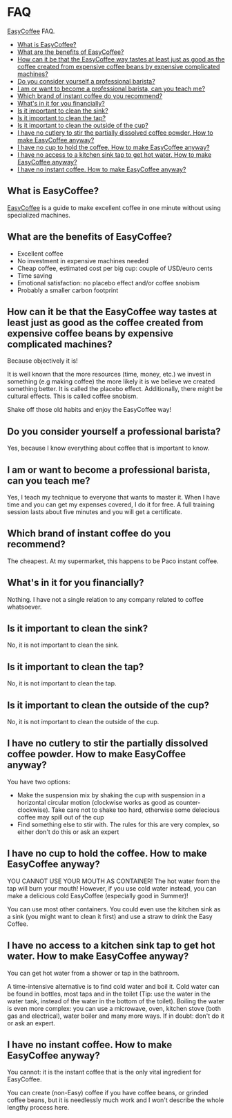 # FAQ

[EasyCoffee](README.md) FAQ.

  * [What is EasyCoffee?](#what-is-easycoffee)
  * [What are the benefits of EasyCoffee?](#what-are-the-benefits-of-easycoffee)
  * [How can it be that the EasyCoffee way tastes at least just as good as the coffee created from expensive coffee beans by expensive complicated machines?](#how-can-it-be-that-the-easycoffee-way-tastes-at-least-just-as-good-as-the-coffee-created-from-expensive-coffee-beans-by-expensive-complicated-machines)
  * [Do you consider yourself a professional barista?](#do-you-consider-yourself-a-professional-barista)
  * [I am or want to become a professional barista, can you teach me?](#i-am-or-want-to-become-a-professional-barista-can-you-teach-me)
  * [Which brand of instant coffee do you recommend?](#which-brand-of-instant-coffee-do-you-recommend)
  * [What's in it for you financially?](#whats-in-it-for-you-financially)
  * [Is it important to clean the sink?](#is-it-important-to-clean-the-sink)
  * [Is it important to clean the tap?](#is-it-important-to-clean-the-tap)
  * [Is it important to clean the outside of the cup?](#is-it-important-to-clean-the-outside-of-the-cup)
  * [I have no cutlery to stir the partially dissolved coffee powder. How to make EasyCoffee anyway?](#i-have-no-cutlery-to-stir-the-partially-dissolved-coffee-powder-how-to-make-easycoffee-anyway)
  * [I have no cup to hold the coffee. How to make EasyCoffee anyway?](#i-have-no-cup-to-hold-the-coffee-how-to-make-easycoffee-anyway)
  * [I have no access to a kitchen sink tap to get hot water. How to make EasyCoffee anyway?](#i-have-no-access-to-a-kitchen-sink-tap-to-get-hot-water-how-to-make-easycoffee-anyway)
  * [I have no instant coffee. How to make EasyCoffee anyway?](#i-have-no-instant-coffee-how-to-make-easycoffee-anyway)

## What is EasyCoffee?

[EasyCoffee](README.md) is a guide to make excellent coffee in one minute without using specialized machines.

## What are the benefits of EasyCoffee?

 * Excellent coffee
 * No investment in expensive machines needed
 * Cheap coffee, estimated cost per big cup: couple of USD/euro cents
 * Time saving
 * Emotional satisfaction: no placebo effect and/or coffee snobism
 * Probably a smaller carbon footprint

## How can it be that the EasyCoffee way tastes at least just as good as the coffee created from expensive coffee beans by expensive complicated machines?

Because objectively it is! 

It is well known that the more resources (time, money, etc.) we invest in something (e.g making coffee) the more likely it is we believe we created something better. It is called the placebo effect. Additionally, there might be cultural effects. This is called coffee snobism. 

Shake off those old habits and enjoy the EasyCoffee way!

## Do you consider yourself a professional barista?

Yes, because I know everything about coffee that is important to know.

## I am or want to become a professional barista, can you teach me?

Yes, I teach my technique to everyone that wants to master it. When I have time and you can get my expenses covered, I do it for free. A full training session lasts about five minutes and you will get a certificate.

## Which brand of instant coffee do you recommend?

The cheapest. At my supermarket, this happens to be Paco instant coffee.

## What's in it for you financially?

Nothing. I have not a single relation to any company related to coffee whatsoever.

## Is it important to clean the sink?

No, it is not important to clean the sink.

## Is it important to clean the tap?

No, it is not important to clean the tap.

## Is it important to clean the outside of the cup?

No, it is not important to clean the outside of the cup.

## I have no cutlery to stir the partially dissolved coffee powder. How to make EasyCoffee anyway?

You have two options:
 * Make the suspension mix by shaking the cup with suspension in a horizontal circular motion (clockwise works as good as counter-clockwise). Take care not to shake too hard, otherwise some delecious coffee may spill out of the cup
 * Find something else to stir with. The rules for this are very complex, so either don't do this or ask an expert

## I have no cup to hold the coffee. How to make EasyCoffee anyway?

YOU CANNOT USE YOUR MOUTH AS CONTAINER! The hot water from the tap will burn your mouth! However, if you use cold water instead, you can make a delicious cold EasyCoffee (especially good in Summer)!

You can use most other containers. You could even use the kitchen sink as a sink (you might want to clean it first) and use a straw to drink the Easy Coffee.

## I have no access to a kitchen sink tap to get hot water. How to make EasyCoffee anyway?

You can get hot water from a shower or tap in the bathroom.

A time-intensive alternative is to find cold water and boil it. Cold water can be found in bottles, most taps and in the toilet (Tip: use the water in the water tank, instead of the water in the bottom of the toilet). Boiling the water is even more complex: you can use a microwave, oven, kitchen stove (both gas and electrical), water boiler and many more ways. If in doubt: don't do it or ask an expert.

## I have no instant coffee. How to make EasyCoffee anyway?

You cannot: it is the instant coffee that is the only vital ingredient for EasyCoffee.

You can create (non-Easy) coffee if you have coffee beans, or grinded coffee beans, but it is needlessly much work and I won't describe the whole lengthy process here. 
